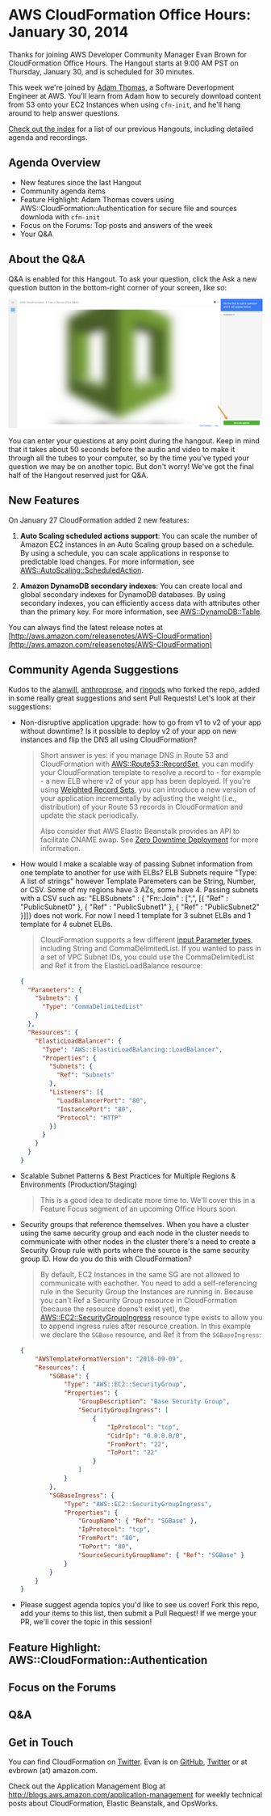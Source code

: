 AWS CloudFormation Office Hours: January 30, 2014
========================================================
Thanks for joining AWS Developer Community Manager Evan Brown for CloudFormation Office Hours. The Hangout starts at 9:00 AM PST on Thursday, January 30, and is scheduled for 30 minutes.

This week we're joined by [Adam Thomas](http://www.linkedin.com/pub/adam-thomas/12/215/621/), a Software Deverlopment Engineer at AWS. You'll learn from Adam how to securely download content from S3 onto your EC2 Instances when using `cfn-init`, and he'll hang around to help answer questions.

[Check out the index](../README.md) for a list of our previous Hangouts, including detailed agenda and recordings.

## Agenda Overview
* New features since the last Hangout
* Community agenda items
* Feature Highlight: Adam Thomas covers using AWS::CloudFormation::Authentication for secure file and sources downloda with `cfn-init`
* Focus on the Forums: Top posts and answers of the week
* Your Q&A

## About the Q&A
Q&A is enabled for this Hangout. To ask your question, click the Ask a new question button in the bottom-right corner of your screen, like so:

![](img/hangout-qa.png)

You can enter your questions at any point during the hangout. Keep in mind that it takes about 50 seconds before the audio and video to make it through all the tubes to your computer, so by the time you've typed your question we may be on another topic. But don't worry! We've got the final half of the Hangout reserved just for Q&A.

## New Features
On January 27 CloudFormation added 2 new features:

1. **Auto Scaling scheduled actions support**: You can scale the number of Amazon EC2 instances in an Auto Scaling group based on a schedule. By using a schedule, you can scale applications in response to predictable load changes. For more information, see [AWS::AutoScaling::ScheduledAction](http://docs.aws.amazon.com/AWSCloudFormation/latest/UserGuide/aws-resource-as-scheduledaction.html).

2. **Amazon DynamoDB secondary indexes**: You can create local and global secondary indexes for DynamoDB databases. By using secondary indexes, you can efficiently access data with attributes other than the primary key. For more information, see [AWS::DynamoDB::Table](http://docs.aws.amazon.com/AWSCloudFormation/latest/UserGuide/aws-resource-dynamodb-table.html).

You can always find the latest release notes at [http://aws.amazon.com/releasenotes/AWS-CloudFormation](http://aws.amazon.com/releasenotes/AWS-CloudFormation)

## Community Agenda Suggestions

Kudos to the [alanwill](https://github.com/alanwill), [anthroprose](https://github.com/anthroprose), and [ringods](https://github.com/ringods) who forked the repo, added in some really great suggestions and sent Pull Requests! Let's look at their suggestions:

* Non-disruptive application upgrade: how to go from v1 to v2 of your app without downtime? Is it possible to deploy v2 of your app on new instances and flip the DNS all using CloudFormation?

    > Short answer is yes: if you manage DNS in Route 53 and CloudFormation with [AWS::Route53::RecordSet](http://docs.aws.amazon.com/AWSCloudFormation/latest/UserGuide/aws-properties-route53-recordset.html), you can modify your CloudFormation template to resolve a record to - for example - a new ELB where v2 of your app has been deployed. If you're using [Weighted Record Sets](http://docs.aws.amazon.com/Route53/latest/DeveloperGuide/WeightedResourceRecordSets.html), you can introduce a new version of your application incrementally by adjusting the weight (i.e., distribution) of your Route 53 records in CloudFormation and update the stack periodically.
    >
    > Also consider that AWS Elastic Beanstalk provides an API to facilitate CNAME swap. See [Zero Downtime Deployment](http://docs.aws.amazon.com/elasticbeanstalk/latest/dg/using-features.CNAMESwap.html) for more information.

* How would I make a scalable way of passing Subnet information from one template to another for use with ELBs? ELB Subnets require "Type: A list of strings" however Template Paremeters can be String, Number, or CSV. Some of my regions have 3 AZs, some have 4. Passing subnets with a CSV such as: "ELBSubnets" : { "Fn::Join" : [",", [{ "Ref" : "PublicSubnet0" }, { "Ref" : "PublicSubnet1" }, { "Ref" : "PublicSubnet2" }]]} does not work. For now I need 1 template for 3 subnet ELBs and 1 template for 4 subnet ELBs.

    > CloudFormation supports a few different [input Parameter types](http://docs.aws.amazon.com/AWSCloudFormation/latest/UserGuide/concept-parameters.html), including String and CommaDelimitedList. If you wanted to pass in a set of VPC Subnet IDs, you could use the CommaDelimitedList and Ref it from the ElasticLoadBalance resource:
    
    ```json
    {
      "Parameters": {
        "Subnets": {
          "Type": "CommaDelimitedList"
        }
      },
      "Resources": {
        "ElasticLoadBalancer": {
          "Type": "AWS::ElasticLoadBalancing::LoadBalancer",
          "Properties": {
            "Subnets": {
              "Ref": "Subnets"
            },
            "Listeners": [{
              "LoadBalancerPort": "80",
              "InstancePort": "80",
              "Protocol": "HTTP"
            }]
          }
        }
      }
    }
    ```

* Scalable Subnet Patterns & Best Practices for Multiple Regions & Environments (Production/Staging)

    > This is a good idea to dedicate more time to. We'll cover this in a Feature Focus segment of an upcoming Office Hours soon.

* Security groups that reference themselves. When you have a cluster using the same security group and each node in the cluster needs to communicate with other nodes in the cluster there's a need to create a Security Group rule with ports where the source is the same security group ID. How do you do this with CloudFormation?

    > By default, EC2 Instances in the same SG are not allowed to communicate with eachother. You need to add a self-referencing rule in the Security Group the Instances are running in. Because you can't Ref a Security Group resource in CloudFormation (because the resource doens't exist yet), the [AWS::EC2::SecurityGroupIngress](http://docs.aws.amazon.com/AWSCloudFormation/latest/UserGuide/aws-properties-ec2-security-group-ingress.html) resource type exists to allow you to append ingress rules after resource creation. In this example we declare the `SGBase` resource, and Ref it from the `SGBaseIngress`:
    
    ```json
    {
        "AWSTemplateFormatVersion": "2010-09-09",
        "Resources": {
            "SGBase": {
                "Type": "AWS::EC2::SecurityGroup",
                "Properties": {
                    "GroupDescription": "Base Security Group",
                    "SecurityGroupIngress": [
                        {
                            "IpProtocol": "tcp",
                            "CidrIp": "0.0.0.0/0",
                            "FromPort": "22",
                            "ToPort": "22"
                        }
                    ]
                }
            },
            "SGBaseIngress": {
                "Type": "AWS::EC2::SecurityGroupIngress",
                "Properties": {
                    "GroupName": { "Ref": "SGBase" },
                    "IpProtocol": "tcp",
                    "FromPort": "80",
                    "ToPort": "80",
                    "SourceSecurityGroupName": { "Ref": "SGBase" }
                }
            }
        }
    }
    ```

* Please suggest agenda topics you'd like to see us cover! Fork this repo, add your items to this list, then submit a Pull Request! If we merge your PR, we'll cover the topic in this session!

## Feature Highlight: AWS::CloudFormation::Authentication

## Focus on the Forums

## Q&A

## Get in Touch
You can find CloudFormation on [Twitter](http://twitter.com/awscloudformer). Evan is on [GitHub](http://github.com/evandbrown), [Twitter](http://twitter.com/evandbrown) or at evbrown (at) amazon.com.

Check out the Application Management Blog at http://blogs.aws.amazon.com/application-management for weekly technical posts about CloudFormation, Elastic Beanstalk, and OpsWorks.

